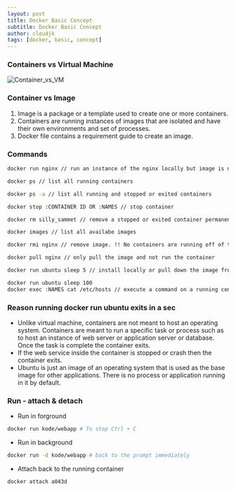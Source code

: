 ```yaml
---
layout: post
title: Docker Basic Concept
subtitle: Docker Basic Concept
author: cloudjk
tags: [docker, basic, concept]
---
```


### Containers vs Virtual Machine

![Container_vs_VM](/assets/img/posts/container-vm.png)

### Container vs Image

1. Image is a package or a template used to create one or more containers.
2. Containers are running instances of images that are isolated and have their own environments and set of processes.
3. Docker file contains a requirement guide to create an image.

### Commands

```bash
docker run nginx // run an instance of the nginx locally but image is not present, it will pull the image down from the docker hub

docker ps // list all running containers

docker ps -a // list all running and stopped or exited containers

docker stop :CONTAINER ID OR :NAMES // stop container

docker rm silly_sammet // remove a stopped or exited container permanently

docker images // list all availabe images

docker rmi nginx // remove image. !! No containers are running off of that image. Stop and delete all dependant containers before removeing image.

docker pull nginx // only pull the image and not run the container

docker run ubuntu sleep 5 // install locally or pull down the image from docker hub and wait 5 seconds then exits

docker run ubuntu sleep 100
docker exec :NAMES cat /etc/hosts // execute a command on a running container
```

### Reason running **docker run ubuntu** exits in a sec

- Unlike virtual machine, containers are not meant to host an operating system. Containers are meant to run a specific task or process such as
to host an instance of web server or application server or database. Once the task is complete the container exits.
- If the web service inside the container is stopped or crash then the container exits.
- Ubuntu is just an image of an operating system that is used as the base image for other applications. There is no process or application
running in it by default.

### Run - attach & detach

- Run in forground

```bash
docker run kode/webapp # To stop Ctrl + C
```

-  Run in background

```bash
docker run -d kode/webapp # back to the prompt immediately
```

- Attach back to the running container

```bash
docker attach a043d
```